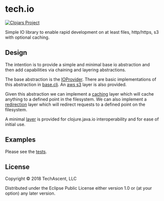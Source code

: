 # tech.io

[![Clojars Project](https://clojars.org/techascent/tech.io/latest-version.svg)](https://clojars.org/techascent/tech.io)

Simple IO library to enable rapid development on at least files, http/https, s3 with optional caching.


## Design

The intention is to provide a simple and minimal base io abstraction and then add capabilities via chaining
and layering abstractions.

The base abstraction is the [IOProvider](src/tech/io/protcocols.clj).  There are basic implementations
of this abstraction in [base.clj](src/tech/io/base.clj).  An [aws s3](src/tech/io/s3.clj) layer is also provided.

Given this abstraction we can implement a [caching](src/tech/io/cache.clj) layer which will cache anything to a defined point
in the filesystem.  We can also implement a [redirection](src/tech/io/redirect.clj) layer which will redirect requests to a
defined point on the filesystem.

A minimal [layer](src/tech/io.clj) is provided for clojure.java.io interoperability and for ease of initial use.

## Examples

Please see the [tests](test/tech/io_test.clj).

## License

Copyright © 2018 TechAscent, LLC

Distributed under the Eclipse Public License either version 1.0 or (at
your option) any later version.
